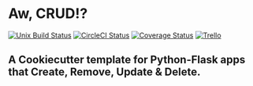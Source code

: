 # Aw, CRUD!?

[![Unix Build Status](https://img.shields.io/travis/hoytnix/hoyt.io/master.svg)](https://travis-ci.org/hoytnix/hoyt.io) [![CircleCI Status](https://circleci.com/gh/hoytnix/hoyt.io.svg?style=shield&circle-token=:circle-token)](https://circleci.com/gh/hoytnix/hoyt.io) [![Coverage Status](https://img.shields.io/coveralls/hoytnix/hoyt.io/master.svg)](https://coveralls.io/r/hoytnix/hoyt.io) [![Trello](https://img.shields.io/badge/Trello-Hoyt.IO-blue.svg)](https://trello.com/b/LmWXMnZp)

## A Cookiecutter template for Python-Flask apps that Create, Remove, Update & Delete.
